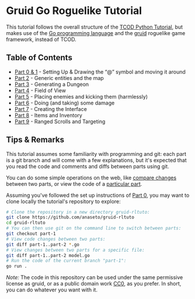 # Gruid Go Roguelike Tutorial

This tutorial follows the overall structure of the [TCOD Python
Tutorial](http://rogueliketutorials.com/tutorials/tcod/v2), but makes use of
the [Go programming language](https://golang.org/) and the
[gruid](https://github.com/anaseto/gruid) roguelike game framework, instead of
TCOD.

## Table of Contents

* [Part 0 & 1](https://github.com/anaseto/gruid-rltuto/tree/part-1) - Setting Up & Drawing the “@” symbol and moving it around
* [Part 2](https://github.com/anaseto/gruid-rltuto/tree/part-2) - Generic entities and the map
* [Part 3](https://github.com/anaseto/gruid-rltuto/tree/part-3) - Generating a Dungeon
* [Part 4](https://github.com/anaseto/gruid-rltuto/tree/part-4) - Field of View
* [Part 5](https://github.com/anaseto/gruid-rltuto/tree/part-5) - Placing enemies and kicking them (harmlessly)
* [Part 6](https://github.com/anaseto/gruid-rltuto/tree/part-6) - Doing (and taking) some damage
* [Part 7](https://github.com/anaseto/gruid-rltuto/tree/part-7) - Creating the Interface
* [Part 8](https://github.com/anaseto/gruid-rltuto/tree/part-8) - Items and Inventory
* [Part 9](https://github.com/anaseto/gruid-rltuto/tree/part-9) - Ranged Scrolls and Targeting

## Tips & Remarks

This tutorial assumes some familiarity with programming and git: each part is a
git branch and will come with a few explanations, but it's expected that you
read the code and comments and diffs between parts using git.

You can do some simple operations on the web, like [compare
changes](https://github.com/anaseto/gruid-rltuto/compare/part-1...part-2)
between two parts, or view the code of a [particular
part](https://github.com/anaseto/gruid-rltuto/tree/part-1).

Assuming you've followed the set up instructions of [Part
0](https://github.com/anaseto/gruid-rltuto/tree/part-1), you may want to clone
locally the tutorial's repository to explore:

``` sh
# Clone the repository in a new directory gruid-rltuto:
git clone https://github.com/anaseto/gruid-rltuto
cd gruid-rltuto
# You can then use git on the command line to switch between parts:
git checkout part-1
# View code changes between two parts:
git diff part-1..part-2 *.go
# View changes between two parts for a specific file:
git diff part-1..part-2 model.go
# Run the code of the current branch "part-1":
go run .
```

*Note:* The code in this repository can be used under the same permissive
license as gruid, or as a public domain work
[CC0](https://creativecommons.org/publicdomain/zero/1.0/), as you prefer. In
short, you can do whatever you want with it.
